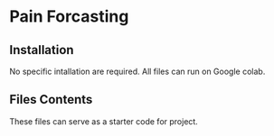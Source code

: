 # Pain Forcasting


## Installation
No specific intallation are required. All files can run on Google colab.


## Files Contents
These files can serve as a starter code for project.
